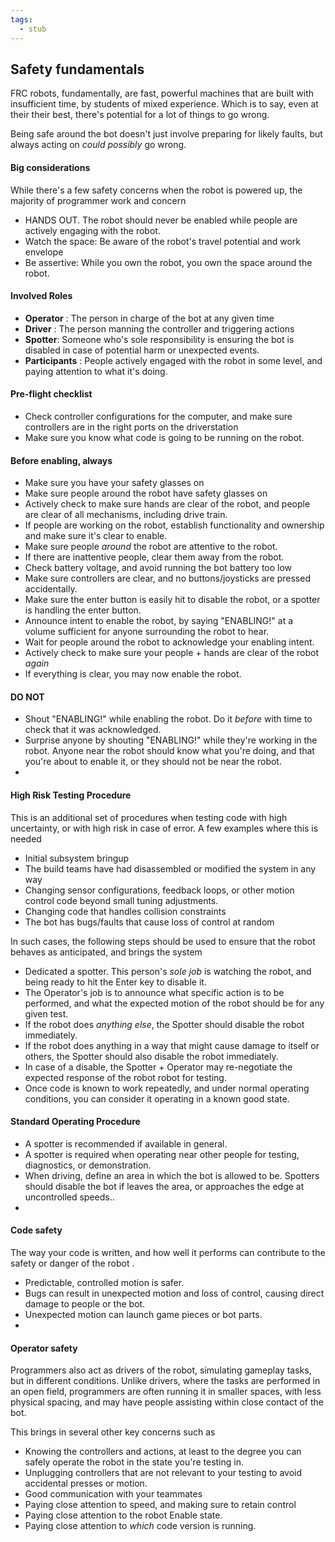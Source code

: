 ```yaml
---
tags:
  - stub
---
```

## Safety fundamentals
FRC robots, fundamentally, are fast, powerful machines that are built with insufficient time, by students of mixed experience. Which is to say, even at their their best, there's potential for a lot of things to go wrong.

Being safe around the bot doesn't just involve preparing for likely faults, but always acting on *could possibly* go wrong.

#### Big considerations

While there's a few safety concerns when the robot is powered up, the majority of programmer work and concern 
- HANDS OUT. The robot should never be enabled while people are actively engaging with the robot.
- Watch the space: Be aware of the robot's travel potential and work envelope
- Be assertive: While you own the robot, you own the space around the robot.
  
#### Involved Roles

- **Operator** : The person in charge of the bot at any given time
- **Driver** : The person manning the controller and triggering actions
- **Spotter**: Someone who's sole responsibility is ensuring the bot is disabled in case of potential harm or unexpected events.
- **Participants** : People actively engaged with the robot in some level, and paying attention to what it's doing.


#### Pre-flight checklist
- Check controller configurations for the computer, and make sure controllers are in the right ports on the driverstation
- Make sure you know what code is going to be running on the robot.

#### Before enabling, always
- Make sure you have your safety glasses on
- Make sure people around the robot have safety glasses on
- Actively check to make sure hands are clear of the robot, and people are clear of all mechanisms, including drive train.
- If people are working on the robot, establish functionality and ownership and make sure it's clear to enable.
- Make sure people *around* the robot are attentive to the robot.
- If there are inattentive people, clear them away from the robot. 
- Check battery voltage, and avoid running the bot battery too low
- Make sure controllers are clear, and no buttons/joysticks are pressed accidentally. 
- Make sure the enter button is easily hit to disable the robot, or a spotter is handling the enter button.
- Announce intent to enable the robot, by saying "ENABLING!" at a volume sufficient for anyone surrounding the robot to hear.
- Wait for people around the robot to acknowledge your enabling intent.
- Actively check to make sure your people + hands are clear of the robot *again*
- If everything is clear, you may now enable the robot.
#### DO NOT
- Shout "ENABLING!" while enabling the robot. Do it *before* with time to check that it was acknowledged.
- Surprise anyone by shouting "ENABLING!" while they're working in the robot. Anyone near the robot should know what you're doing, and that you're about to enable it, or they should not be near the robot.
- 

#### High Risk Testing Procedure
This is an additional set of procedures when testing code with high uncertainty, or with high risk in case of error. A few examples where this is needed
- Initial subsystem bringup
- The build teams have had disassembled or modified the system in any way
- Changing sensor configurations, feedback loops, or other motion control code beyond small tuning adjustments.
- Changing code that handles collision constraints
- The bot has bugs/faults that cause loss of control at random

In such cases, the following steps should be used to ensure that the robot behaves as anticipated, and brings the system

- Dedicated a spotter. This person's *sole job* is watching the robot, and being ready to hit the Enter key to disable it. 
- The Operator's job is to announce what specific action is to be performed, and what the expected motion of the robot should be for any given test. 
- If the robot does *anything else*, the Spotter should disable the robot immediately.
- If the robot does anything in a way that might cause damage to itself or others, the Spotter should also disable the robot immediately.
- In case of a disable, the Spotter + Operator may re-negotiate the expected response of the robot robot for testing.
- Once code is known to work repeatedly, and under normal operating conditions, you can consider it operating in a known good state. 
#### Standard Operating Procedure
- A spotter is recommended if available in general.
- A spotter is required when operating near other people for testing, diagnostics, or demonstration.
- When driving, define an area in which the bot is allowed to be. Spotters should disable the bot if leaves the area, or approaches the edge at uncontrolled speeds..
- 

#### Code safety
The way your code is written, and how well it performs can contribute to the safety or danger of the robot . 
- Predictable, controlled motion is safer. 
- Bugs can result in unexpected motion and loss of control, causing direct damage to people or the bot. 
- Unexpected motion can launch game pieces or bot parts.
- 

#### Operator safety
Programmers also act as drivers of the robot, simulating gameplay tasks, but in different conditions. 
Unlike drivers, where the tasks are performed in an open field, programmers are often running it in smaller spaces, with less physical spacing, and may have people assisting within close contact of the bot. 

This brings in several other key concerns such as 
- Knowing the controllers and actions, at least to the degree you can safely operate the robot in the state you're testing in. 
- Unplugging controllers that are not relevant to your testing to avoid accidental presses or motion.
- Good communication with your teammates 
- Paying close attention to speed, and making sure to retain control
- Paying close attention to the robot Enable state.
- Paying close attention to _which_ code version is running.